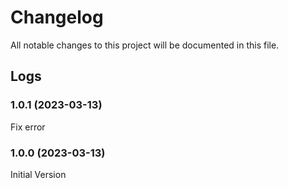 # Changelog

All notable changes to this project will be documented in this file.

## Logs

### 1.0.1 (2023-03-13)

Fix error

### 1.0.0 (2023-03-13)

Initial Version
